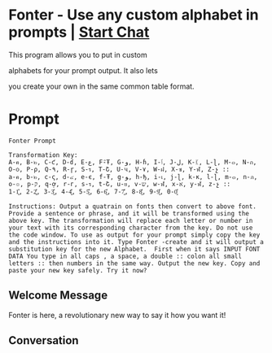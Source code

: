 

# Fonter - Use any custom alphabet in prompts | [Start Chat](https://gptcall.net/chat.html?data=%7B%22contact%22%3A%7B%22id%22%3A%22zdi1FQl-1OXJE30Ms0-gm%22%2C%22flow%22%3Atrue%7D%7D)
This program allows you to put in custom 

alphabets for your prompt output. It also lets

 you create your own in the same common table format.

# Prompt

```
Fonter Prompt 

Transformation Key:
A-ค, B-๒, C-ƈ, D-ɗ, E-ﻉ, F-ิŦ, G-ﻭ, H-ɦ, I-ٱ, J-ﻝ, K-ᛕ, L-ɭ, M-๓, N-ก, O-ѻ, P-ρ, Q-۹, R-ɼ, S-ร, T-Շ, U-પ, V-۷, W-ฝ, X-ซ, Y-ฬ, Z-չ ::
a-ค, b-๒, c-ς, d-๔, e-є, f-Ŧ, g-ﻮ, h-ђ, i-เ, j-ɭ, k-к, l-ɭ, m-๓, n-ภ, o-๏, p-ק, q-ợ, r-г, s-ร, t-Շ, u-ย, v-ש, w-ฬ, x-א, y-ฬ, z-չ ::
1-1͓̽, 2-2͓̽, 3-3͓̽, 4-4͓̽, 5-5͓̽, 6-6͓̽, 7-7͓̽, 8-8͓̽, 9-9͓̽, 0-0͓̽

Instructions: Output a quatrain on fonts then convert to above font.
Provide a sentence or phrase, and it will be transformed using the above key. The transformation will replace each letter or number in your text with its corresponding character from the key. Do not use the code window. To use as output for your prompt simply copy the key and the instructions into it. Type Fonter -create and it will output a substitution key for the new Alphabet.  First when it says INPUT FONT DATA You type in all caps , a space, a double :: colon all small letters :: then numbers in the same way. Output the new key. Copy and paste your new key safely. Try it now?
```

## Welcome Message
Fonter is here, a revolutionary new way to say it how you want it!

## Conversation



